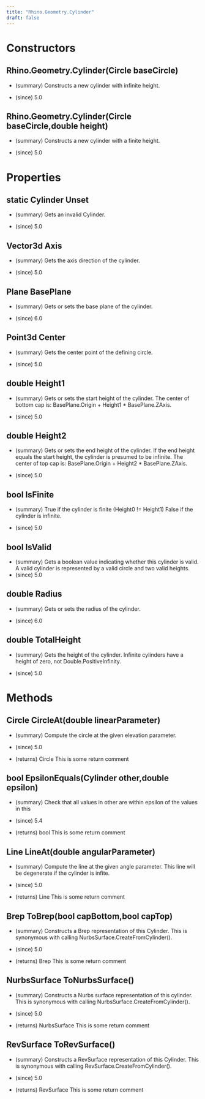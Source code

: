 ```yaml
---
title: "Rhino.Geometry.Cylinder"
draft: false
---
```


# Constructors
## Rhino.Geometry.Cylinder(Circle baseCircle)
- (summary) 
     Constructs a new cylinder with infinite height.
     
- (since) 5.0
## Rhino.Geometry.Cylinder(Circle baseCircle,double height)
- (summary) 
     Constructs a new cylinder with a finite height.
     
- (since) 5.0
# Properties
## static Cylinder Unset
- (summary) 
     Gets an invalid Cylinder.
     
- (since) 5.0
## Vector3d Axis
- (summary) 
     Gets the axis direction of the cylinder.
     
- (since) 5.0
## Plane BasePlane
- (summary) 
     Gets or sets the base plane of the cylinder.
     
- (since) 6.0
## Point3d Center
- (summary) 
     Gets the center point of the defining circle.
     
- (since) 5.0
## double Height1
- (summary) 
     Gets or sets the start height of the cylinder.
     The center of bottom cap is: BasePlane.Origin + Height1 * BasePlane.ZAxis.
     
- (since) 5.0
## double Height2
- (summary) 
     Gets or sets the end height of the cylinder. 
     If the end height equals the start height, the cylinder is 
     presumed to be infinite.
     The center of top cap is: BasePlane.Origin + Height2 * BasePlane.ZAxis.
     
- (since) 5.0
## bool IsFinite
- (summary) 
     True if the cylinder is finite (Height0 != Height1)
     False if the cylinder is infinite.
     
- (since) 5.0
## bool IsValid
- (summary) 
     Gets a boolean value indicating whether this cylinder is valid.
     A valid cylinder is represented by a valid circle and two valid heights.
- (since) 5.0
## double Radius
- (summary) 
     Gets or sets the radius of the cylinder.
     
- (since) 6.0
## double TotalHeight
- (summary) 
     Gets the height of the cylinder. 
     Infinite cylinders have a height of zero, not Double.PositiveInfinity.
     
- (since) 5.0
# Methods
## Circle CircleAt(double linearParameter)
- (summary) 
     Compute the circle at the given elevation parameter.
     
- (since) 5.0
- (returns) Circle This is some return comment
## bool EpsilonEquals(Cylinder other,double epsilon)
- (summary) 
     Check that all values in other are within epsilon of the values in this
     
- (since) 5.4
- (returns) bool This is some return comment
## Line LineAt(double angularParameter)
- (summary) 
     Compute the line at the given angle parameter. This line will be degenerate if the cylinder is infite.
     
- (since) 5.0
- (returns) Line This is some return comment
## Brep ToBrep(bool capBottom,bool capTop)
- (summary) 
     Constructs a Brep representation of this Cylinder. 
     This is synonymous with calling NurbsSurface.CreateFromCylinder().
     
- (since) 5.0
- (returns) Brep This is some return comment
## NurbsSurface ToNurbsSurface()
- (summary) 
     Constructs a Nurbs surface representation of this cylinder. 
     This is synonymous with calling NurbsSurface.CreateFromCylinder().
     
- (since) 5.0
- (returns) NurbsSurface This is some return comment
## RevSurface ToRevSurface()
- (summary) 
     Constructs a RevSurface representation of this Cylinder. 
     This is synonymous with calling RevSurface.CreateFromCylinder().
     
- (since) 5.0
- (returns) RevSurface This is some return comment
